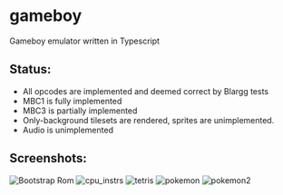 # gameboy
Gameboy emulator written in Typescript

## Status:
- All opcodes are implemented and deemed correct by Blargg tests
- MBC1 is fully implemented
- MBC3 is partially implemented
- Only-background tilesets are rendered, sprites are unimplemented.
- Audio is unimplemented

## Screenshots:

![Bootstrap Rom](https://puu.sh/zMjpp/9239c6c7cd.png)
![cpu_instrs](https://puu.sh/zMjkr/42f85b41ea.png)
![tetris](https://puu.sh/zN4jb/fefe56b167.png)
![pokemon](https://puu.sh/zN4LW/d27d037379.png)
![pokemon2](https://puu.sh/zN6ak/b6812a801c.png)